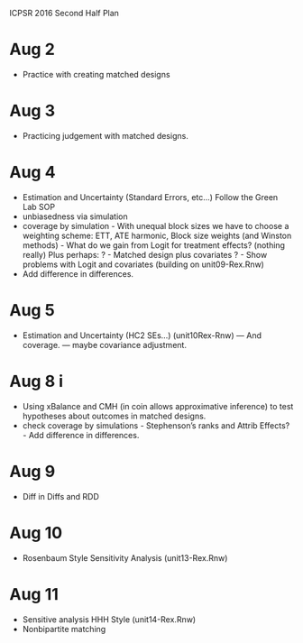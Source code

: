 ICPSR 2016 Second Half Plan

# Aug 2
 - Practice with creating matched designs

# Aug 3
 - Practicing judgement with matched designs.

# Aug 4
 - Estimation and Uncertainty (Standard Errors, etc…) Follow the Green Lab SOP
 - unbiasedness via simulation
 - coverage by simulation
           - With unequal block sizes we have to choose a weighting scheme: ETT, ATE harmonic, Block size weights (and Winston methods)
          -  What do we gain from Logit for treatment effects?  (nothing really)
Plus perhaps:
 ? - Matched design plus covariates
 ? - Show problems with Logit and covariates
(building on unit09-Rex.Rnw)
 - Add difference in differences.

# Aug 5
 - Estimation and Uncertainty (HC2 SEs…) (unit10Rex-Rnw)
 — And coverage.
 — maybe covariance adjustment.

# Aug 8 i
 - Using xBalance and CMH (in coin allows approximative inference) to test hypotheses about outcomes in matched designs.
 - check coverage by simulations
          -  Stephenson’s ranks and Attrib Effects?
        - Add difference in differences.

# Aug 9
 - Diff in Diffs and RDD

# Aug 10
 - Rosenbaum Style Sensitivity Analysis (unit13-Rex.Rnw)

# Aug 11
 - Sensitive analysis HHH Style (unit14-Rex.Rnw)
 - Nonbipartite matching
